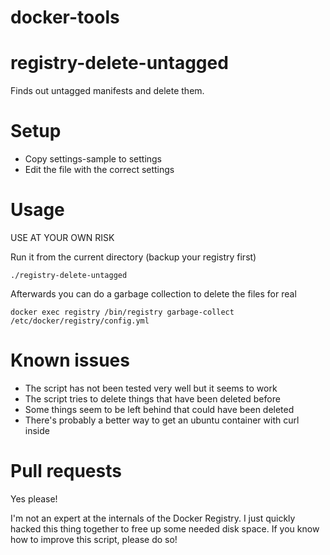 # docker-tools

# registry-delete-untagged

Finds out untagged manifests and delete them.


# Setup

* Copy settings-sample to settings
* Edit the file with the correct settings


# Usage

USE AT YOUR OWN RISK

Run it from the current directory (backup your registry first)

    ./registry-delete-untagged
    
Afterwards you can do a garbage collection to delete the files for real

    docker exec registry /bin/registry garbage-collect /etc/docker/registry/config.yml
    
    
# Known issues

* The script has not been tested very well but it seems to work
* The script tries to delete things that have been deleted before
* Some things seem to be left behind that could have been deleted
* There's probably a better way to get an ubuntu container with curl inside


# Pull requests

Yes please!

I'm not an expert at the internals of the Docker Registry.
I just quickly hacked this thing together to free up some needed disk space.
If you know how to improve this script, please do so!
